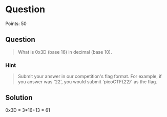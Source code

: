 # Question

Points: 50

## Question

> What is 0x3D (base 16) in decimal (base 10).

### Hint

> Submit your answer in our competition's flag format. For example, if you answer was '22', you would submit 'picoCTF{22}' as the flag.

## Solution

0x3D = 3\*16+13 = 61
